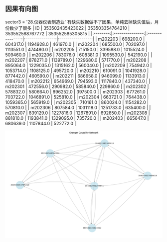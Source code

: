 

## 因果有向图

sector3 = '28.仪器仪表制造业'
有缺失数据做不了因果，单纯去掉缺失值后，月份数少了很多
| ID       | 353502435423022 | 353503354764210 | 353552568767772 | 353552585305815 |
|:--------:|:---------------:|:---------------:|:---------------:|:----------------:|
| m202203  | 698200.0        | 604317.0        | 1194928.0       | 461970.0         |
| m202204  | 685500.0        | 702097.0        | 1113551.0       | 474480.0         |
| m202205  | 715150.0        | 339588.0        | 1015524.0       | 509460.0         |
| m202206  | 783076.0        | 608381.0        | 1095530.0       | 542190.0         |
| m202207  | 878271.0        | 1139789.0       | 1229680.0       | 571770.0         |
| m202208  | 895064.0        | 1229035.0       | 1315162.0       | 560040.0         |
| m202209  | 754942.0        | 1053714.0       | 1108125.0       | 495720.0         |
| m202210  | 610091.0        | 1041928.0       | 877442.0        | 460590.0         |
| m202211  | 686658.0        | 946099.0        | 1133913.0       | 418470.0         |
| m202212  | 654969.0        | 794593.0        | 1117840.0       | 437340.0         |
| m202301  | 472556.0        | 290982.0        | 585840.0        | 229860.0         |
| m202302  | 578832.0        | 580664.0        | 896252.0        | 397500.0         |
| m202303  | 677261.0        | 703722.0        | 1046891.0       | 525810.0         |
| m202304  | 663721.0        | 764438.0        | 1059365.0       | 565919.0         |
| m202305  | 710161.0        | 860024.0        | 1154282.0       | 570810.0         |
| m202306  | 807584.0        | 1031118.0       | 1251733.0       | 635400.0         |
| m202307  | 839129.0        | 1227816.0       | 1267891.0       | 692850.0         |
| m202308  | 881810.0        | 1193841.0       | 1329095.0       | 735720.0         |
| m202403  | 665647.0        | 680639.0        | 1107844.0       | 522772.0         |

![alt text](image-1.png)